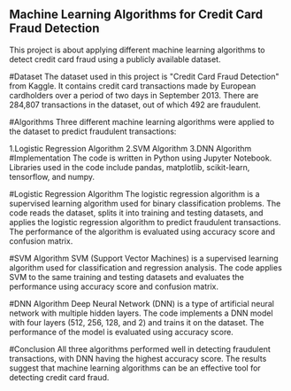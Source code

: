 ## Machine Learning Algorithms for Credit Card Fraud Detection
This project is about applying different machine learning algorithms to detect credit card fraud using a publicly available dataset.

#Dataset
The dataset used in this project is "Credit Card Fraud Detection" from Kaggle. It contains credit card transactions made by European cardholders over a period of two days in September 2013. There are 284,807 transactions in the dataset, out of which 492 are fraudulent.

#Algorithms
Three different machine learning algorithms were applied to the dataset to predict fraudulent transactions:

1.Logistic Regression Algorithm
2.SVM Algorithm
3.DNN Algorithm
#Implementation
The code is written in Python using Jupyter Notebook. Libraries used in the code include pandas, matplotlib, scikit-learn, tensorflow, and numpy.

#Logistic Regression Algorithm
The logistic regression algorithm is a supervised learning algorithm used for binary classification problems. The code reads the dataset, splits it into training and testing datasets, and applies the logistic regression algorithm to predict fraudulent transactions. The performance of the algorithm is evaluated using accuracy score and confusion matrix.

#SVM Algorithm
SVM (Support Vector Machines) is a supervised learning algorithm used for classification and regression analysis. The code applies SVM to the same training and testing datasets and evaluates the performance using accuracy score and confusion matrix.

#DNN Algorithm
Deep Neural Network (DNN) is a type of artificial neural network with multiple hidden layers. The code implements a DNN model with four layers (512, 256, 128, and 2) and trains it on the dataset. The performance of the model is evaluated using accuracy score.

#Conclusion
All three algorithms performed well in detecting fraudulent transactions, with DNN having the highest accuracy score. The results suggest that machine learning algorithms can be an effective tool for detecting credit card fraud.
